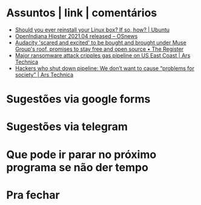 Assuntos | link | comentários
=============================
* [Should you ever reinstall your Linux box? If so, how? | Ubuntu](https://ubuntu.com/blog/should-you-ever-reinstall-your-linux-box-if-so-how)
* [OpenIndiana Hipster 2021.04 released  –  OSnews](https://www.osnews.com/story/133369/openindiana-hipster-2021-04-released/)
* [Audacity 'scared and excited' to be bought and brought under Muse Group's roof, promises to stay free and open source • The Register](https://www.theregister.com/2021/05/04/audacity_muse_group/)
* [Major ransomware attack cripples gas pipeline on US East Coast | Ars Technica](https://arstechnica.com/information-technology/2021/05/major-ransomware-attack-cripples-gas-pipeline-on-us-east-coast/?utm_brand=arstechnica&utm_source=twitter&utm_social-type=owned&utm_medium=social)
* [Hackers who shut down pipeline: We don’t want to cause “problems for society” | Ars Technica](https://arstechnica.com/information-technology/2021/05/major-ransomware-attack-cripples-gas-pipeline-on-us-east-coast/)

Sugestões via google forms
==========================

Sugestões via telegram
======================

Que pode ir parar no próximo programa se não der tempo
=======================================================

Pra fechar
==========


